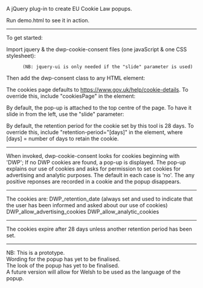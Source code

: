 A jQuery plug-in to create EU Cookie Law popups.

Run demo.html to see it in action.

---------------------------------

To get started:

Import jquery & the dwp-cookie-consent files (one javaScript & one CSS stylesheet):
    <script src="https://code.jquery.com/jquery-3.3.1.min.js"></script>
    <link rel="stylesheet" type="text/css" href="./css/dwp-cookie-consent.css" /> 
    <script src="./js/dwp-cookie-consent.js"></script>
    <script src="https://code.jquery.com/ui/1.12.1/jquery-ui.min.js"></script>

          (NB: jquery-ui is only needed if the "slide" parameter is used)

Then add the dwp-consent class to any HTML element:
    <div class=”dwp-consent”>

The cookies page defaults to https://www.gov.uk/help/cookie-details. To override this, include "cookiesPage" in the element:
    <div class="dwp-consent" cookiesPage="https://www.bbc.co.uk/">

By default, the pop-up is attached to the top centre of the page. To have it slide in from the left, use the "slide" parameter:
    <div class="dwp-consent slide">

By default, the retention period for the cookie set by this tool is 28 days. To override this, include "retention-period="[days]" in the element, where [days] = number of days to retain the cookie.

---------------------------------

When invoked, dwp-cookie-consent looks for cookies beginning with 'DWP';
If no DWP cookies are found, a pop-up is displayed.
The pop-up explains our use of cookies and asks for permission to set cookies for advertising and analytic purposes.
The default in each case is 'no'.
The any positive reponses are recorded in a cookie and the popup disappears.

----------------------------------

The cookies are:
    DWP_retention_date  (always set and used to indicate that the user has been informed and asked about our use of cookies)
    DWP_allow_advertising_cookies
    DWP_allow_analytic_cookies

----------------------------------

The cookies expire after 28 days unless another retention period has been set.

----------------------------------


NB: 
 This is a prototype.                                                           
 Wording for the popup has yet to be finalised.                                 
 The look of the popup has yet to be finalised.                                 
 A future version will allow for Welsh to be used as the language of the popup.